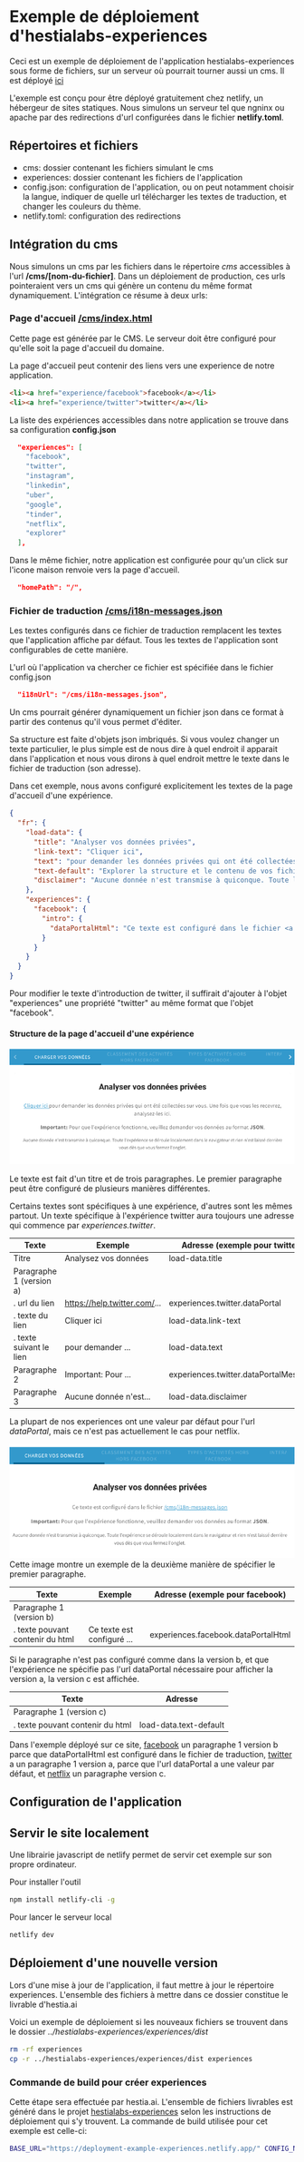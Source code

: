 # Exemple de déploiement d'hestialabs-experiences

Ceci est un exemple de déploiement de l'application hestialabs-experiences sous forme de fichiers, sur un serveur où pourrait tourner aussi un cms. Il est déployé [ici](https://deployment-example-experiences.netlify.app/)

L'exemple est conçu pour être déployé gratuitement chez netlify, un hébergeur de sites statiques. Nous simulons un serveur tel que ngninx ou apache par des redirections d'url configurées dans le fichier **netlify.toml**.

## Répertoires et fichiers
- cms: dossier contenant les fichiers simulant le cms
- experiences: dossier contenant les fichiers de l'application
- config.json: configuration de l'application, ou on peut notamment choisir la langue, indiquer de quelle url télécharger les textes de traduction, et changer les couleurs du thème.
- netlify.toml: configuration des redirections


## Intégration du cms

Nous simulons un cms par les fichiers dans le répertoire *cms* accessibles à l'url **/cms/[nom-du-fichier]**. Dans un déploiement de production, ces urls pointeraient vers un cms qui génère un contenu du même format dynamiquement. L'intégration ce résume à deux urls:

### Page d'accueil [/cms/index.html](https://deployment-example-experiences.netlify.app/cms/index.html)

Cette page est générée par le CMS. Le serveur doit être configuré pour qu'elle soit la page d'accueil du domaine. 

La page d'accueil peut contenir des liens vers une experience de notre application. 


``` html
<li><a href="experience/facebook">facebook</a></li>
<li><a href="experience/twitter">twitter</a></li>
```

La liste des expériences accessibles dans notre application se trouve dans sa configuration **config.json**
``` json
  "experiences": [
    "facebook",
    "twitter",
    "instagram",
    "linkedin",
    "uber",
    "google",
    "tinder",
    "netflix",
    "explorer"
  ],
```
 
Dans le même fichier, notre application est configurée pour qu'un click sur l'icone maison renvoie vers la page d'accueil. 

``` json
  "homePath": "/",
```

### Fichier de traduction [/cms/i18n-messages.json](https://deployment-example-experiences.netlify.app/cms/i18n-messages.json)

Les textes configurés dans ce fichier de traduction remplacent les textes que l'application affiche par défaut. Tous les textes de l'application sont configurables de cette manière.

L'url où l'application va chercher ce fichier est spécifiée dans le fichier config.json

``` json
  "i18nUrl": "/cms/i18n-messages.json",
```

Un cms pourrait générer dynamiquement un fichier json dans ce format à partir des contenus qu'il vous permet d'éditer.

Sa structure est faite d'objets json imbriqués. Si vous voulez changer un texte particulier, le plus simple est de nous dire à quel endroit il apparait dans l'application et nous vous dirons à quel endroit mettre le texte dans le fichier de traduction (son adresse).

Dans cet exemple, nous avons configuré explicitement les textes de la page d'accueil d'une expérience.

``` json
{
  "fr": {
    "load-data": {
      "title": "Analyser vos données privées",
      "link-text": "Cliquer ici",
      "text": "pour demander les données privées qui ont été collectées sur vous. Une fois que vous les recevrez, analysez-les ici.",
      "text-default": "Explorer la structure et le contenu de vos fichiers.",
      "disclaimer": "Aucune donnée n'est transmise à quiconque. Toute l'expérience se déroule localement dans le navigateur et rien n'est laissé derrière vous dès que vous fermez l'onglet."
    },
    "experiences": {
      "facebook": {
        "intro": {
          "dataPortalHtml": "Ce texte est configuré dans le fichier <a href=\"/cms/i18n-messages.json\">/cms/i18n-messages.json</a>"
        }
      }
    }
  }
}
```

Pour modifier le texte d'introduction de twitter, il suffirait d'ajouter à l'objet "experiences" une propriété "twitter" au même format que l'objet "facebook".

#### Structure de la page d'accueil d'une expérience
 
![ ](readme-img/accueil-experience-a.png) 

Le texte est fait d'un titre et de trois paragraphes. Le premier paragraphe peut être configuré de plusieurs manières différentes.

Certains textes sont spécifiques à une expérience, d'autres sont les mêmes partout. Un texte spécifique à l'expérience twitter aura toujours une adresse qui commence par *experiences.twitter*. 

| Texte                    | Exemple                 | Adresse (exemple pour twitter)        |
|--------------------------|-------------------------|---------------------------------------|
| Titre                    | Analysez vos données    | load-data.title                       |
| Paragraphe 1 (version a) |                         |                                       |
| . url du lien            | https://help.twitter.com/... | experiences.twitter.dataPortal       |
| . texte du lien          | Cliquer ici             | load-data.link-text                   |
| . texte suivant le lien  | pour demander ...       | load-data.text                        |
| Paragraphe 2             | Important: Pour ...     | experiences.twitter.dataPortalMessage |
| Paragraphe 3             | Aucune donnée n'est...  | load-data.disclaimer                  |

La plupart de nos experiences ont une valeur par défaut pour l'url *dataPortal*, mais ce n'est pas actuellement le cas pour netflix.

![ ](readme-img/accueil-experience-b.png) 
Cette image montre un exemple de la deuxième manière de spécifier le premier paragraphe.

| Texte                            | Exemple                    | Adresse (exemple pour facebook)     |
|----------------------------------|----------------------------|-------------------------------------|
| Paragraphe 1 (version b)         |                            |                                     |
| . texte pouvant contenir du html | Ce texte est configuré ... | experiences.facebook.dataPortalHtml |

Si le paragraphe n'est pas configuré comme dans la version b, et que l'expérience ne spécifie pas l'url dataPortal nécessaire pour afficher la version a, la version c est affichée.

| Texte                            | Adresse                |
|----------------------------------|------------------------|
| Paragraphe 1 (version c)         |                        |
| . texte pouvant contenir du html | load-data.text-default |

Dans l'exemple déployé sur ce site, 
[facebook](https://deployment-example-experiences.netlify.app/experiences/facebook) un paragraphe 1 version b parce que dataPortalHtml est configuré dans le fichier de traduction,
[twitter](https://deployment-example-experiences.netlify.app/experiences/twitter) a un paragraphe 1 version a, parce que l'url dataPortal a une valeur par défaut, et 
[netflix](https://deployment-example-experiences.netlify.app/experiences/netflix) un paragraphe version c.

## Configuration de l'application
## Servir le site localement
Une librairie javascript de netlify permet de servir cet exemple sur son propre ordinateur.

Pour installer l'outil
``` sh
npm install netlify-cli -g
```

Pour lancer le serveur local
``` sh
netlify dev
```

## Déploiement d'une nouvelle version

Lors d'une mise à jour de l'application, il faut mettre à jour le répertoire experiences. L'ensemble des fichiers à mettre dans ce dossier constitue le livrable d'hestia.ai

Voici un exemple de déploiement si les nouveaux fichiers se trouvent dans le dossier *../hestialabs-experiences/experiences/dist*
``` sh
rm -rf experiences
cp -r ../hestialabs-experiences/experiences/dist experiences
```

### Commande de build pour créer experiences

Cette étape sera effectuée par hestia.ai. L'ensemble de fichiers livrables est généré dans le projet [hestialabs-experiences](https://github.com/hestiaAI/hestialabs-experiences) selon les instructions de déploiement qui s'y trouvent. La commande de build utilisée pour cet exemple est celle-ci:

``` sh
BASE_URL="https://deployment-example-experiences.netlify.app/" CONFIG_NAME="barebones" npm run build
```


